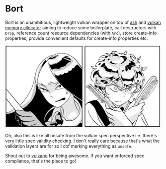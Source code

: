 # Bort

Bort is an unambitious, lightweight vulkan wrapper on top of [ash](https://github.com/ash-rs/ash) and [vulkan memory allocator](https://github.com/GPUOpen-LibrariesAndSDKs/VulkanMemoryAllocator/) aiming to reduce some boilerplate, call destructors with `Drop`, reference count resource dependencies (with `Arc`), store create-info properties, provide convenient defaults for create-info properties etc.

![Bort under attack](/assets/bort-under-attack.jpg)

Oh, also this is like all unsafe from the vulkan spec perspective i.e. there's very little spec validity checking. I don't really care because that's what the validation layers are for so I cbf marking everything as `unsafe`.

Shout out to [vulkano](https://github.com/vulkano-rs/vulkano) for being awesome. If you want enforced spec compliance, that's the place to go!
